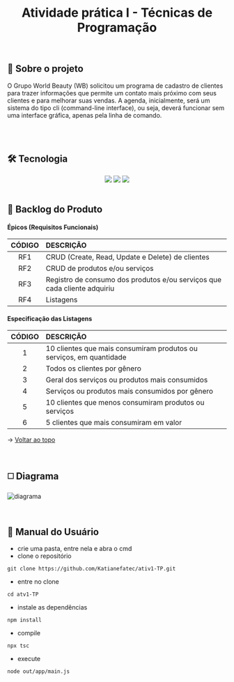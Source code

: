 <div align="center" id=topo>

<h1> Atividade prática I - Técnicas de Programação </h1>

</div>

<br>

<span id="sobre">

## :mag_right: Sobre o projeto
 O Grupo World Beauty (WB) solicitou um programa de cadastro de clientes para trazer informações que permite um contato mais próximo com seus clientes e para melhorar suas vendas. A agenda, inicialmente, será um sistema do tipo cli (command-line interface), ou seja, deverá funcionar sem uma interface gráfica, apenas pela linha de comando.
 
<br>
    
<br>

<span id="tec">

## 🛠️ Tecnologia

<div align="center">
<img src="https://img.shields.io/badge/Node.js-339933?style=for-the-badge&logo=nodedotjs&logoColor=white"/>
<img src="https://img.shields.io/badge/JavaScript-323330?style=for-the-badge&logo=javascript&logoColor=F7DF1E"/>
<img src="https://img.shields.io/badge/TypeScript-007ACC?style=for-the-badge&logo=typescript&logoColor=white"/>
</div>

<br>

<span id="backlog">

## :pushpin: Backlog do Produto  

 #### Épicos (Requisitos Funcionais) 
| CÓDIGO | DESCRIÇÃO |
|:------:|:----------|
|   RF1  | CRUD (Create, Read, Update e Delete) de clientes 
|   RF2  | CRUD de produtos e/ou serviços
|   RF3  | Registro de consumo dos produtos e/ou serviços que cada cliente adquiriu 
|   RF4  | Listagens 

 #### Especificação das Listagens
| CÓDIGO | DESCRIÇÃO |
|:------:|:----------|
|   1    | 10 clientes que mais consumiram produtos ou serviços, em quantidade
|   2    | Todos os clientes por gênero
|   3    | Geral dos serviços ou produtos mais consumidos
|   4    | Serviços ou produtos mais consumidos por gênero
|   5    | 10 clientes que menos consumiram produtos ou serviços
|   6    | 5 clientes que mais consumiram em valor

→ [Voltar ao topo](#topo)

<br>

## :white_medium_square: Diagrama
![diagrama](https://user-images.githubusercontent.com/100284976/201491396-551bb116-7868-4191-b58e-337de4f78c82.png)

<br>

<span id="manual">

## :scroll: Manual do Usuário

- crie uma pasta, entre nela e abra o cmd
- clone o repositório
~~~
git clone https://github.com/Katianefatec/ativ1-TP.git 
~~~
    
- entre no clone 
~~~
cd atv1-TP
~~~

- instale as dependências
~~~
npm install
~~~

- compile 
~~~
npx tsc
~~~

- execute
~~~   
node out/app/main.js
~~~
